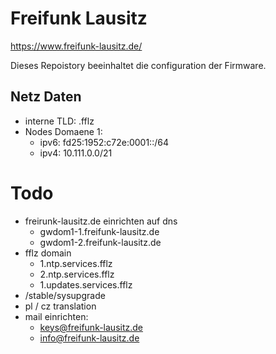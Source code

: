 
# Freifunk Lausitz

https://www.freifunk-lausitz.de/

Dieses Repoistory beeinhaltet die configuration der Firmware.


## Netz Daten

* interne TLD: .fflz
* Nodes Domaene 1:
  * ipv6: fd25:1952:c72e:0001::/64
  * ipv4: 10.111.0.0/21


# Todo

* freirunk-lausitz.de einrichten auf dns
  * gwdom1-1.freifunk-lausitz.de
  * gwdom1-2.freifunk-lausitz.de
* fflz domain
  * 1.ntp.services.fflz
  * 2.ntp.services.fflz
  * 1.updates.services.fflz
* /stable/sysupgrade
* pl / cz translation
* mail einrichten:
  * keys@freifunk-lausitz.de
  * info@freifunk-lausitz.de

